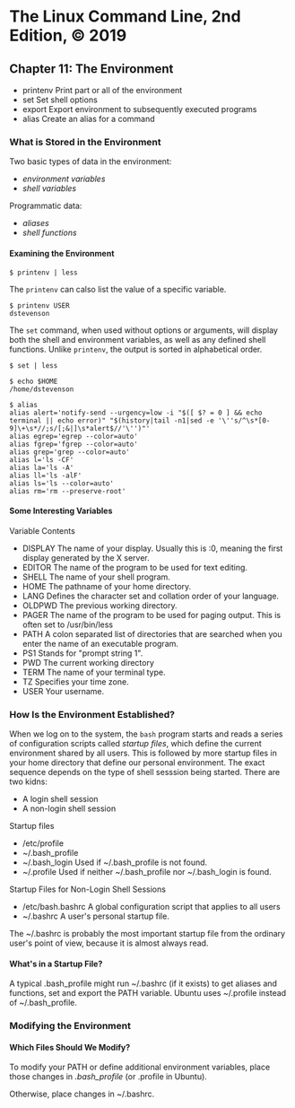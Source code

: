 # The Linux Command Line, 2nd Edition, © 2019

## Chapter 11: The Environment

* printenv Print part or all of the environment
* set Set shell options
* export Export environment to subsequently executed programs
* alias Create an alias for a command

### What is Stored in the Environment

Two basic types of data in the environment:

* _environment variables_
* _shell variables_

Programmatic data:

* _aliases_
* _shell functions_

#### Examining the Environment

`$ printenv | less`

The `printenv` can calso list the value of a specific variable.

```
$ printenv USER
dstevenson
````

The `set` command, when used without options or arguments, will display both the shell and environment variables, 
as well as any defined shell functions. Unlike `printenv`, the output is sorted in alphabetical order.

`$ set | less`

```
$ echo $HOME
/home/dstevenson
```

```
$ alias
alias alert='notify-send --urgency=low -i "$([ $? = 0 ] && echo terminal || echo error)" "$(history|tail -n1|sed -e '\''s/^\s*[0-9]\+\s*//;s/[;&|]\s*alert$//'\'')"'
alias egrep='egrep --color=auto'
alias fgrep='fgrep --color=auto'
alias grep='grep --color=auto'
alias l='ls -CF'
alias la='ls -A'
alias ll='ls -alF'
alias ls='ls --color=auto'
alias rm='rm --preserve-root'
```

#### Some Interesting Variables

Variable Contents
* DISPLAY The name of your display. Usually this is :0, meaning the first display generated by the X server.
* EDITOR The name of the program to be used for text editing.
* SHELL The name of your shell program.
* HOME The pathname of your home directory.
* LANG Defines the character set and collation order of your language.
* OLDPWD The previous working directory.
* PAGER The name of the program to be used for paging output. This is often set to /usr/bin/less
* PATH A colon separated list of directories that are searched when you enter the name of an executable program.
* PS1 Stands for "prompt string 1".
* PWD The current working directory
* TERM The name of your terminal type. 
* TZ Specifies your time zone.
* USER Your username.

### How Is the Environment Established?

When we log on to the system, the `bash` program starts and reads a series of configuration scripts called _startup files_, which define the current environment shared by all users. This is followed by more startup files in your home directory that define our personal environment. The exact sequence depends on the type of shell sesssion being started. There are two kidns:

* A login shell session
* A non-login shell session

Startup files
* /etc/profile
* ~/.bash_profile
* ~/.bash_login Used if ~/.bash_profile is not found.
* ~/.profile Used if neither ~/.bash_profile nor ~/.bash_login is found.

Startup Files for Non-Login Shell Sessions

* /etc/bash.bashrc A global configuration script that applies to all users
* ~/.bashrc A user's personal startup file.

The ~/.bashrc is probably the most important startup file from the ordinary user's point of view, because it is almost always read.

#### What's  in a Startup File?

A typical .bash_profile might run ~/.bashrc (if it exists) to get aliases and functions, set and export the PATH variable. Ubuntu uses ~/.profile instead of ~/.bash_profile.

### Modifying the Environment

#### Which Files Should We Modify?

To modify your PATH or define additional environment variables, place those changes in _.bash_profile_ (or .profile in Ubuntu).

Otherwise, place changes in ~/.bashrc.


